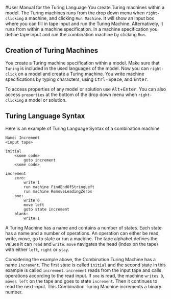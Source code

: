#User Manual for the Turing Language
You create Turing machines within a model.
The Turing machines runs from the drop down menu when `right-clicking` a machine, and clicking `Run Machine`.
It will show an input box where you can fill in tape input and run the Turing Machine. 
Alternatively, it runs from within a machine specification.
In a machine specification you define tape input and run the combination machine by clicking `Run`.

## Creation of Turing Machines
You create a Turing machine specification within a model.
Make sure that `Turing` is included in the used languages of the model.
Now you can `right-click` on a model and create a Turing machine.
You write machine specifications by typing characters, using <kbd>Ctrl</kbd>+<kbd>Space</kbd>, and <kbd>Enter</kbd>.

To access properties of any model or solution use <kbd>Alt</kbd>+<kbd>Enter</kbd>.
You can also access `properties` at the bottom of the drop down menu when `right-clicking` a model or solution.

## Turing Language Syntax
Here is an example of Turing Language Syntax of a combination machine
```
Name: Increment
<input tape>

initial
    <some code>
        goto increment
    <some code>
    
increment                                                                                
    zero: 
        write 1
        run machine FindEndOfStringLeft
        run machine RemoveLeadingZeros                         
    one: 
        write 0
        move left
        goto state increment              
    blank: 
        write 1                                                  
```
A Turing Machine has a name and contains a number of states.
Each state has a name and a number of operations. 
An operation can either be read, write, move, go to state or run a machine.
The tape alphabet defines the values it can `read` and `write`.
`move` navigates the head (index on the tape) with either `left`, `right` or `stay`.

Considering the example above, the Combination Turing Machine has a name `Increment`.
The first state is called `initial` and the second state in this example is called `increment`.
`increment` reads from the input tape and calls operations according to the read input.
If `one` is read, the machine `writes 0`, `moves left` on the tape and goes to state `increment`. 
Then it continues to read the next input.
This Combination Turing Machine increments a binary number.


